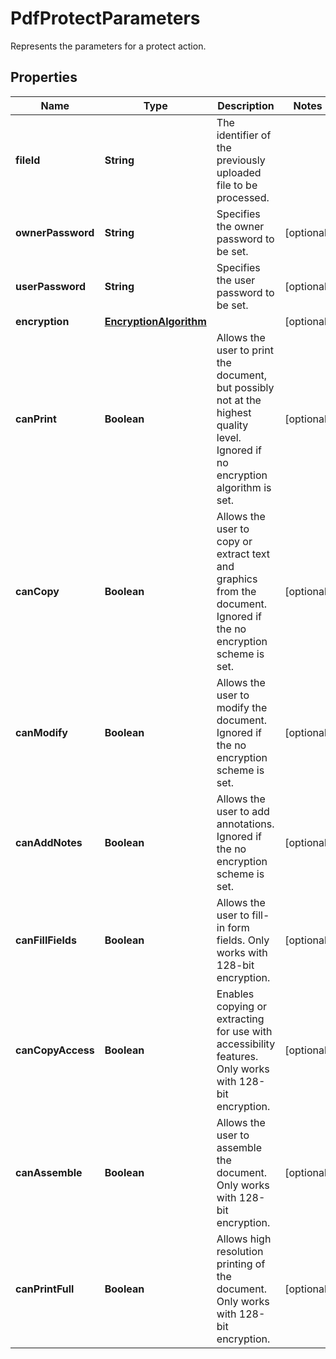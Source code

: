 

# PdfProtectParameters

Represents the parameters for a protect action.
## Properties

Name | Type | Description | Notes
------------ | ------------- | ------------- | -------------
**fileId** | **String** | The identifier of the previously uploaded file to be processed. | 
**ownerPassword** | **String** | Specifies the owner password to be set. |  [optional]
**userPassword** | **String** | Specifies the user password to be set. |  [optional]
**encryption** | [**EncryptionAlgorithm**](EncryptionAlgorithm.md) |  |  [optional]
**canPrint** | **Boolean** | Allows the user to print the document, but possibly not at the highest quality level. Ignored if no encryption algorithm is set. |  [optional]
**canCopy** | **Boolean** | Allows the user to copy or extract text and graphics from the document. Ignored if the no encryption scheme is set. |  [optional]
**canModify** | **Boolean** | Allows the user to modify the document. Ignored if the no encryption scheme is set. |  [optional]
**canAddNotes** | **Boolean** | Allows the user to add annotations. Ignored if the no encryption scheme is set. |  [optional]
**canFillFields** | **Boolean** | Allows the user to fill-in form fields. Only works with 128-bit encryption. |  [optional]
**canCopyAccess** | **Boolean** | Enables copying or extracting for use with accessibility features. Only works with 128-bit encryption. |  [optional]
**canAssemble** | **Boolean** | Allows the user to assemble the document. Only works with 128-bit encryption. |  [optional]
**canPrintFull** | **Boolean** | Allows high resolution printing of the document. Only works with 128-bit encryption. |  [optional]



